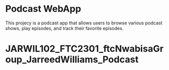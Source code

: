# Podcast WebApp
This projecy is a podcast app that allows users to browse various podcast shows, play episodes, and track their favorite episodes.
# JARWIL102_FTC2301_ftcNwabisaGroup_JarreedWilliams_Podcast
